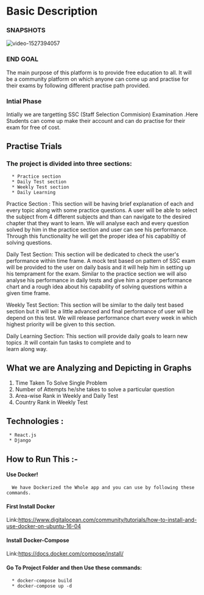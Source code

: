 # Basic Description

### SNAPSHOTS
![video-1527394057](https://user-images.githubusercontent.com/31826531/40588774-75c0aa5a-6200-11e8-98fc-2dbf81eab92c.gif)


### END GOAL

The main purpose of this platform is to provide free education to all.
It will be a community platform on which anyone can come up and practise for their exams by following different practise path provided.

### Intial Phase

Intially we are targetting SSC (Staff Selection Commision) Examination .Here Students can come up make their account and can do practise for their exam for free of cost.

## Practise Trials
### The project is divided into three sections:

      * Practice section
      * Daily Test section
      * Weekly Test section
      * Daily Learning
      
Practice Section : This section will be having brief explanation of each and every topic along with some practice questions.
                   A user will be able to select the subject from 4 different subjects and than can navigate to the
                   desired chapter that they want to learn. We will analyse each and every question solved by him in the 
                   practice section and user can see his performance. Through this functionality he will get the proper idea of
                   his capabiltiy of solving questions.
                   
Daily Test Section: This section will be dedicated to check the user's performance within time frame. A mock test based on
                    pattern of SSC exam will be provided to the user on daily basis and it will help him in setting up his
                    temprament for the exam. Similar to the practice section we will also analyse his performance in daily tests
                    and give him a proper performance chart and a rough idea about his capability of solving questions within
                    a given time frame.
                    
Weekly Test Section: This section will be similar to the daily test based section but it will be a little advanced and
                     final performance of user will be depend on this test. We will release performance chart every week in
                     which highest priority will be given to this section.

Daily Learning Section: This section will provide daily goals to learn new topics .It will contain fun tasks to complete and to                        
                        learn along way.

## What we are Analyzing and Depicting in Graphs
1. Time Taken To Solve Single Problem
2. Number of Attempts he/she takes to solve a particular question 
3. Area-wise Rank in Weekly and Daily Test 
4. Country Rank in Weekly Test 


## Technologies :
     * React.js
     * Django
      
      
## How to Run This :-

#### Use Docker! 
      We have Dockerized the Whole app and you can use by following these commands.

#### First Install Docker 
   Link:https://www.digitalocean.com/community/tutorials/how-to-install-and-use-docker-on-ubuntu-16-04

#### Install Docker-Compose
   Link:https://docs.docker.com/compose/install/

#### Go To Project Folder and then Use these commands:
      * docker-compose build 
      * docker-compose up -d
 

      
      
      
 
